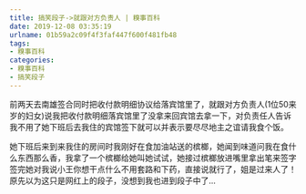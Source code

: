 ```yaml
---
title: 搞笑段子->就跟对方负责人 | 糗事百科
date: 2019-12-08 03:35:19
urlname: 01b59a2c09f4f3faf447f600f481fb48
tags: 
- 糗事百科
categories:
- 糗事百科
- 搞笑段子
---
```

前两天去南雄签合同时把收付款明细协议给落宾馆里了，就跟对方负责人(1位50来岁的妇女)说我把收付款明细落宾馆里了没拿来回宾馆去拿一下，对负责任人告诉我不用了她下班后去我住的宾馆签下就可以并表示要尽尽地主之谊请我食个饭。

她下班后来到来我住的房间时我刚好在食加油站送的槟榔，她闻到味道问我在食什么东西那么香，我拿了一个槟榔给她叫她试试，她接过槟榔放进嘴里拿出笔来签字签完她对我说小王你想干点什么不用套路和下药，直接说就行了，姐是过来人了！原先以为这只是网红上的段子，没想到我也进到段子中了...


